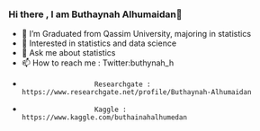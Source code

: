 ### Hi there , I am Buthaynah Alhumaidan👋




-  🔭 I’m Graduated from Qassim University, majoring in statistics
-  🌱 Interested in statistics and data science 
-  💬 Ask me about statistics
-  📫 How to reach me : Twitter:buthynah_h
-                       Researchgate : https://www.researchgate.net/profile/Buthaynah-Alhumaidan
-                       Kaggle : https://www.kaggle.com/buthainahalhumedan

